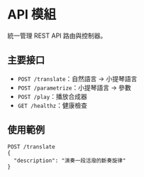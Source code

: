 # API 模組

統一管理 REST API 路由與控制器。

## 主要接口
- `POST /translate`：自然語言 → 小提琴語言
- `POST /parametrize`：小提琴語言 → 參數
- `POST /play`：播放合成器
- `GET /healthz`：健康檢查

## 使用範例
```http
POST /translate
{
  "description": "演奏一段活潑的斷奏旋律"
}
```
